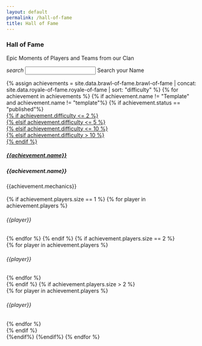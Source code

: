 ```yaml
---
layout: default
permalink: /hall-of-fame
title: Hall of Fame
---
```


<div class="row">
  <div class="col s12 bg-dark-gray-upper center-align">
    <h3 class="logo-text">Hall of Fame</h3>
  </div>
</div>
<div class="container">
  <div class="row center-align" id="page_filler">
      <div class="col s12">
          <p class="flow-text">
              Epic Moments of Players and Teams from our Clan<br>
          </p>
      </div>
      <form id="search_form" class="col s12">
        <div class="input-field col s12">
          <i class="material-icons prefix">search</i>
          <input id="search_event" type="text" class="validate">
          <label for="search_event">Search your Name</label>
        </div>
      </form>
  </div>
  <div class="row" id="page_search_none" hidden>
      <div class="col s12">
          <p class="flow-text">
              It seems that your name is still not on the list.<br><br>
              You can learn more from us and make a name for yourself!<br><br>
              If you have an entry, send it in our <a href="{{site.url}}/#chat">chat<i class="material-icons tiny valign-top">north_east</i></a> ASAP!<br>
          </p>
      </div>
  </div>
  <div class="row" id="search_key_container" hidden>
      <div class="col s12">
          <h4 class="logo-text center-align" id="search_key_content"></h4>
      </div>
  </div>
  <div class="row">
  {% assign achievements = site.data.brawl-of-fame.brawl-of-fame | concat: site.data.royale-of-fame.royale-of-fame | sort: "difficulty" %}
  {% for achievement in achievements %}
      {% if achievement.name != "Template" and achievement.name != "template"%}
      {% if achievement.status == "published"%}
      <div class="col s12 m6 l4" id="achievement-{{forloop.index}}">
        <div class="card-search" hidden>
          <div class="card-id">achievement-{{forloop.index}}</div>
          <div class="players">{{achievement.players | join: ";"}}</div>
        </div>
        <a class="modal-trigger" href="#show-achievement-{{forloop.index}}">
        {% if achievement.difficulty <= 2 %}
        <div class="card center-align yellow-shadow">
        {% elsif  achievement.difficulty <= 5 %}
        <div class="card center-align red-shadow">
        {% elsif  achievement.difficulty <= 10 %}
        <div class="card center-align purple-shadow">
        {% elsif  achievement.difficulty > 10 %}
        <div class="card center-align">
        {% endif %}
          <div class="card-content">
            <h5 class="logo-sub-text">{{achievement.name}}</h5>
          </div>
        </div>
        </a>
        <div id="show-achievement-{{forloop.index}}" class="modal center-modal" style="max-width: 1000px;">
          <div class="modal-content center-align bg-dark-gray">
            <h5 class="logo-text">{{achievement.name}}</h5>
            <span class="logo-sub-text">{{achievement.mechanics}}</span><br><br>
            {% if achievement.players.size == 1 %}
            {% for player in achievement.players %}
                <h6 class="logo-text">{{player}}</h6>
            {% endfor %}
            {% endif %}
            {% if achievement.players.size == 2 %}
            <div class="row">
            {% for player in achievement.players %}
              <div class="col s12 m6 l6">
                <div class="card center-align" style="background:none;box-shadow:none">
                  <h6 class="logo-text">{{player}}</h6>
                </div>
              </div>
            {% endfor %}
            </div>
            {% endif %}
            {% if achievement.players.size > 2 %}
            <div class="row">
            {% for player in achievement.players %}
              <div class="col s12 m4 l4">
                <div class="card center-align" style="background:none;box-shadow:none">
                  <h6 class="logo-text">{{player}}</h6>
                </div>
              </div>
            {% endfor %}
            </div>
            {% endif %}
          </div>
        </div>
      </div>
      {%endif%}
      {%endif%}
  {% endfor %}
  </div>
  <br><br>
</div>
<script type="text/javascript" src="/assets/js/similarity-search.js"></script>

<script>
    document.addEventListener('DOMContentLoaded', function() {
    var elems = document.querySelectorAll('.scrollspy');
    var options = {};
    var instances = M.ScrollSpy.init(elems, options);
    });

    var card_ids = $(".card-id").map(function() {return this.innerHTML;}).get();
    var players = $(".players").map(function() {return this.innerHTML;}).get();
    
    console.log(card_ids);
    console.log(players);

    $( "#search_form" ).submit(function( event ) {
        var similarity_threshold = ACCURATE;
        var str = $("#search_event").val()
        event.preventDefault();

        $("#page_filler").hide();

        var player_similarity = [];
        var player = "";

        for ( var i = 0, l = card_ids.length; i < l; i++ ) {
            $("#" + card_ids[i]).hide();
            var similarity_tracker = 0;
            var player_list = players[i].split(";");
            
            for( var j = 0; j < player_list.length; j++) {
                similarity_score = similarity(str,player_list[j]);
                if(similarity_tracker < similarity_score)
                {
                  similarity_tracker = similarity_score;
                  if(parseFloat(similarity_threshold) < similarity_score)
                  {
                      player = player_list[j]
                  }
                }
            }

            player_similarity.push(similarity_tracker);
        }

        var cards_shown = 0;

        for ( var i = 0, l = card_ids.length; i < l; i++) {
            if(parseFloat(similarity_threshold) < parseFloat(player_similarity[i]))
            {
                $("#" + card_ids[i]).show();
                cards_shown++;
            }
        }

        if(cards_shown < 1)
        {
            $("#page_search_none").show();
            $("#search_key_container").hide();
        }
        else
        {
            $("#page_search_none").hide();
            $("#search_key_container").show();
            $("#search_form").hide();

            if(str == "")
            {
              $("#search_key_content").text("To Be Achieved");
            }
            else
            {
              $("#search_key_content").text(player);
            }
        }

        $("#search_event").val('');
        $("#search_event").blur();
    });

    document.addEventListener('DOMContentLoaded', function() {
      var elems = document.querySelectorAll('.modal');
      var options = {
      dismissible: true, // Allow modal to be dismissed by keyboard or overlay click
      opacity: 0.93, // Opacity of modal background
      inDuration: 1300, // Transition in duration
      outDuration: 200, // Transition out duration
      startingTop: '4%', // Starting top offset
      endingTop: '10%', // Ending top offset
      //ready: someFunction
      };
      var instances = M.Modal.init(elems, options);
    });
</script>
